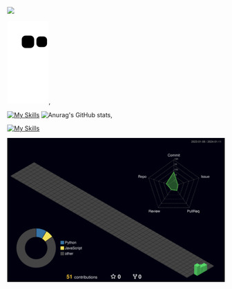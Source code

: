 ![](https://komarev.com/ghpvc/?username=your-karmugilen&color=grey)

![Snake animation](https://github.com/karmugilen/karmugilen/blob/output/github-contribution-grid-snake.svg),

[![My Skills](https://skillicons.dev/icons?i=python,kotlin,nodejs,figma,androidstudio,flask,&theme=dark)](https://skillicons.dev)
![Anurag's GitHub stats](https://github-readme-stats.vercel.app/api?username=karmugilen&show_icons=true&theme=transparent),



[![My Skills](https://skillicons.dev/icons?i=git,neovim,netlify,opencv,ps,pr,rasberrypi,&theme=dark)](https://skillicons.dev)

![](./profile-3d-contrib/profile-night-green.svg)

